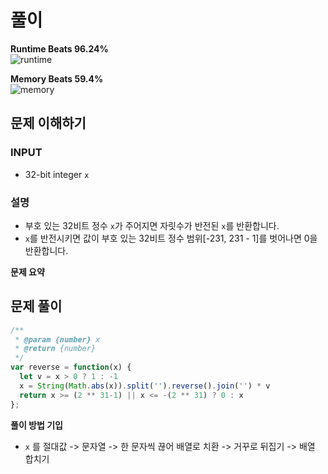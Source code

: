 # 풀이

**Runtime Beats 96.24%**  
![runtime](https://user-images.githubusercontent.com/55650732/233050281-a7ac999d-449c-4ad7-932f-d374ae5dd94e.svg)

**Memory Beats 59.4%**  
![memory](https://user-images.githubusercontent.com/55650732/233050265-3a38a187-a5e0-4033-808b-da1ffa2c9d85.svg)


## 문제 이해하기

### INPUT
- 32-bit integer `x`

### 설명
- 부호 있는 32비트 정수 `x`가 주어지면 자릿수가 반전된 `x`를 반환합니다. 
- `x`를 반전시키면 값이 부호 있는 32비트 정수 범위[-231, 231 - 1]를 벗어나면 0을 반환합니다.


**문제 요약**

## 문제 풀이

~~~javascript
/**
 * @param {number} x
 * @return {number}
 */
var reverse = function(x) {
  let v = x > 0 ? 1 : -1
  x = String(Math.abs(x)).split('').reverse().join('') * v
  return x >= (2 ** 31-1) || x <= -(2 ** 31) ? 0 : x
};

~~~

**풀이 방법 기입**
- `x` 를 절대값 -> 문자열 -> 한 문자씩 끊어 배열로 치환 -> 거꾸로 뒤집기 -> 배열 합치기